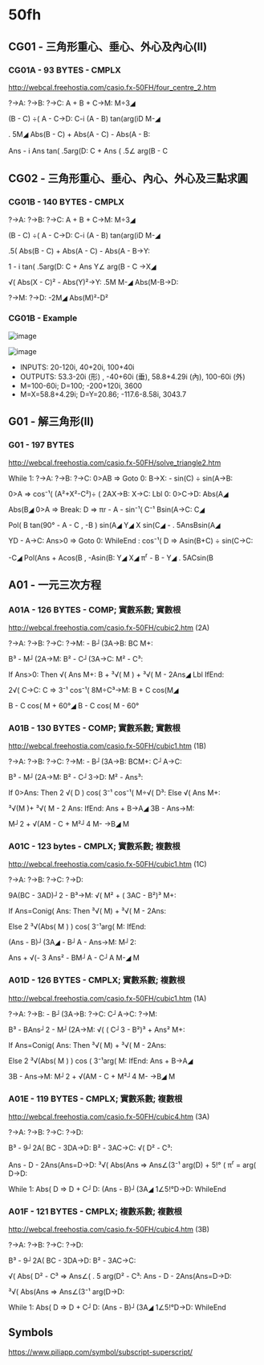 # 50fh


## CG01 - 三角形重心、垂心、外心及內心(II) 
### CG01A - 93 BYTES - CMPLX

http://webcal.freehostia.com/casio.fx-50FH/four_centre_2.htm

?→A: ?→B: ?→C: A + B + C→M: M÷3◢

(B - C) ÷( A - C→D: C-i (A - B) tan(arg(iD M-◢

. 5M◢ Abs(B - C) + Abs(A - C) - Abs(A - B:

Ans - i Ans tan( .5arg(D: C + Ans ( .5∠ arg(B - C 　

## CG02 - 三角形重心、垂心、內心、外心及三點求圓 
### CG01B - 140 BYTES - CMPLX

?→A: ?→B: ?→C: A + B + C→M: M÷3◢

(B - C) ÷( A - C→D: C-i (A - B) tan(arg(iD M-◢

.5( Abs(B - C) + Abs(A - C) - Abs(A - B→Y:

1 - i tan( .5arg(D: C + Ans Y∠ arg(B - C →X◢

√( Abs(X - C)² - Abs(Y)²→Y: .5M M-◢ Abs(M-B→D:

?→M: ?→D: -2M◢ Abs(M)²-D²

### CG01B - Example
![image](https://user-images.githubusercontent.com/44498510/142735971-267da7fb-e114-46ff-a900-deeeec3dc822.png)

![image](https://user-images.githubusercontent.com/44498510/142735994-14e34bf1-4988-4020-b283-fc1c34f23a77.png)

- INPUTS: 20-120i, 40+20i, 100+40i
- OUTPUTS: 53.3-20i (形) , -40+60i (垂), 58.8+4.29i (內), 100-60i (外)
- M=100-60i; D=100; -200+120i, 3600
- M=X=58.8+4.29i; D=Y=20.86; -117.6-8.58i, 3043.7

## G01 - 解三角形(II)

### G01 - 197 BYTES

http://webcal.freehostia.com/casio.fx-50FH/solve_triangle2.htm

While 1: ?→A: ?→B: ?→C: 0>AB => Goto 0: B→X: - sin(C) ÷ sin(A→B:

0>A => cos⁻¹( (A²+X²-C²)÷ ( 2AX→B: X→C: Lbl 0: 0>C→D: Abs(A◢

Abs(B◢ 0>A => Break: D => πr - A - sin⁻¹( C⁻¹ Bsin(A→C: C◢

Pol( B tan(90° - A - C , -B ) sin(A◢ Y◢ X sin(C◢ - . 5AnsBsin(A◢

YD - A→C: Ans>0 => Goto 0: WhileEnd : cos⁻¹( D => Asin(B+C) ÷ sin(C→C:

-C◢ Pol(Ans + Acos(B , -Asin(B: Y◢ X◢ π<sup>r</sup> - B - Y◢ . 5ACsin(B

## A01 - 一元三次方程


### A01A - 126 BYTES - COMP; 實數系數; 實數根
http://webcal.freehostia.com/casio.fx-50FH/cubic2.htm (2A)

?→A: ?→B: ?→C: ?→M: - B┘(3A→B: BC M+:

B³ - M┘(2A→M: B² - C┘(3A→C: M² - C³:

If Ans>0: Then √( Ans M+: B + ³√( M ) + ³√( M - 2Ans◢ Lbl IfEnd:

2√( C→C: C => 3⁻¹ cos⁻¹( 8M÷C³→M: B + C cos(M◢

B - C cos( M + 60°◢ B - C cos( M - 60°

### A01B - 130 BYTES - COMP; 實數系數; 實數根
http://webcal.freehostia.com/casio.fx-50FH/cubic1.htm (1B)

?→A: ?→B: ?→C: ?→M: - B┘(3A→B: BCM+: C┘A→C:

B³ - M┘(2A→M: B² - C┘3→D: M² - Ans³:

If 0>Ans: Then 2 √( D ) cos( 3⁻¹ cos⁻¹( M÷√( D³: Else √( Ans M+:

³√(M )+ ³√( M - 2 Ans: IfEnd: Ans + B→A◢ 3B - Ans→M:

M┘2 + √(AM - C + M²┘4 M- →B◢ M

### A01C - 123 bytes - CMPLX; 實數系數; 複數根
http://webcal.freehostia.com/casio.fx-50FH/cubic1.htm (1C)

?→A: ?→B: ?→C: ?→D:

9A(BC - 3AD)┘2 - B³→M: √( M² + ( 3AC - B²)³ M+:

If Ans=Conig( Ans: Then ³√( M) + ³√( M - 2Ans:

Else 2 ³√(Abs( M ) ) cos( 3⁻¹arg( M: IfEnd:

(Ans - B)┘(3A◢ - B┘A - Ans→M: M┘2:

Ans + √(- 3 Ans² - BM┘A - C┘A M-◢ M

### A01D - 126 BYTES - CMPLX; 實數系數; 複數根
http://webcal.freehostia.com/casio.fx-50FH/cubic1.htm (1A)

?→A: ?→B: - B┘(3A→B: ?→C: C┘A→C: ?→M:

B³ - BAns┘2 - M┘(2A→M: √( ( C┘3 - B²)³ + Ans² M+:

If Ans=Conig( Ans: Then ³√( M) + ³√( M - 2Ans:

Else 2 ³√(Abs( M ) ) cos ( 3⁻¹arg( M: IfEnd: Ans + B→A◢

3B - Ans→M: M┘2 + √(AM - C + M²┘4 M- →B◢ M

### A01E - 119 BYTES - CMPLX; 實數系數; 複數根

http://webcal.freehostia.com/casio.fx-50FH/cubic4.htm (3A)

?→A: ?→B: ?→C: ?→D:

B³ - 9┘2A( BC - 3DA→D: B² - 3AC→C:  √( D² - C³:

Ans - D - 2Ans(Ans=D→D: ³√( Abs(Ans => Ans∠(3⁻¹ arg(D) + 5!° ( π<sup>r</sup> = arg( D→D:

While 1: Abs( D => D + C┘D: (Ans - B)┘(3A◢ 1∠5!°D→D: WhileEnd

### A01F - 121 BYTES - CMPLX; 複數系數; 複數根

http://webcal.freehostia.com/casio.fx-50FH/cubic4.htm (3B)

?→A: ?→B: ?→C: ?→D:

B³ - 9┘2A( BC - 3DA→D: B² - 3AC→C: 

√( Abs( D² - C³ => Ans∠( . 5 arg(D² - C³: Ans - D - 2Ans(Ans=D→D: 

³√( Abs(Ans => Ans∠(3⁻¹ arg(D→D:

While 1: Abs( D => D + C┘D: (Ans - B)┘(3A◢ 1∠5!°D→D: WhileEnd


## Symbols
https://www.piliapp.com/symbol/subscript-superscript/
